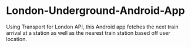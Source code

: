 # London-Underground-Android-App
Using Transport for London API, this Android app fetches the next train arrival at a station as well as the nearest train station based off user location.
